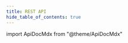 ```yaml
---
title: REST API
hide_table_of_contents: true
---
```


import ApiDocMdx from "@theme/ApiDocMdx"

<ApiDocMdx id="dss-rest-api"/>

<!---
To update, see instructions in `/src/doc/doc-site/README.md`.
-->
